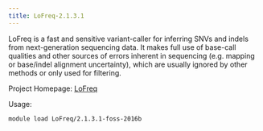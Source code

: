 ```yaml
---
title: LoFreq-2.1.3.1
---
```

LoFreq is a fast and sensitive variant\-caller for inferring SNVs and indels from next\-generation sequencing data. It makes full use of base-call qualities and other sources of errors inherent in sequencing (e.g. mapping or base/indel alignment uncertainty), which are usually ignored by other methods or only used for filtering.

Project Homepage: [LoFreq](http://csb5.github.io/lofreq)

Usage:
```
module load LoFreq/2.1.3.1-foss-2016b
```
